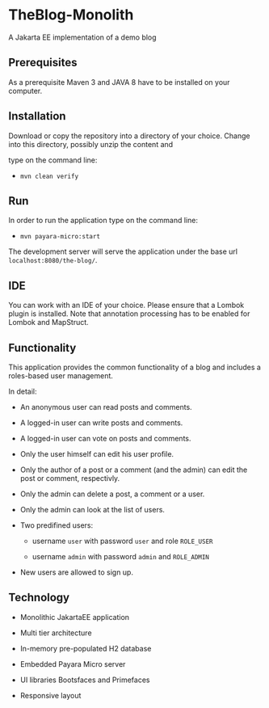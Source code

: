 # TheBlog-Monolith
A Jakarta EE implementation of a demo blog

## Prerequisites

As a prerequisite Maven 3 and JAVA 8 have to be installed on your computer.

## Installation 

Download or copy the repository into a directory of your choice. Change into this directory, possibly unzip the content and

type on the command line:
   
* `mvn clean verify`

## Run

In order to run the application type on the command line:

* `mvn payara-micro:start` 

The development server will serve the application under the base url `localhost:8080/the-blog/`.

## IDE

You can work with an IDE of your choice. Please ensure that a Lombok plugin is installed. Note that annotation processing
has to be enabled for Lombok and MapStruct.

## Functionality
This application provides the common functionality of a blog and includes a roles-based user management. 

In detail:

* An anonymous user can read posts and comments.

* A logged-in user can write posts and comments.

* A logged-in user can vote on posts and comments.

* Only the user himself can edit his user profile.

* Only the author of a post or a comment (and the admin) can edit the post or comment, respectivly.

* Only the admin can delete a post, a comment or a user.

* Only the admin can look at the list of users.

* Two predifined users:

  * username `user` with password `user` and role `ROLE_USER`
  
  * username `admin` with password `admin` and `ROLE_ADMIN`

* New users are allowed to sign up.

## Technology

* Monolithic JakartaEE application

* Multi tier architecture

* In-memory pre-populated H2 database

* Embedded Payara Micro server

* UI libraries Bootsfaces and Primefaces

* Responsive layout
